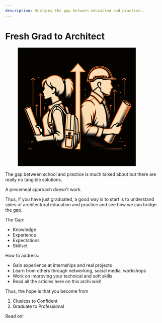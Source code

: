 ```yaml
---
description: Bridging the gap between education and practice..
---
```


# Fresh Grad to Architect

<div align="left">

<figure><img src="../.gitbook/assets/Fresh grad to architect2.png" alt="" width="375"><figcaption></figcaption></figure>

</div>

The gap between school and practice is much talked about but there are really no tangible solutions.

A piecemeal approach doesn't work.

Thus, if you have just graduated, a good way is to start is to understand sides of architectural education and practice and see how we can bridge the gap.

The Gap:

* Knowledge
* Experience
* Expectations
* Skillset

How to address:

* Gain experience at internships and real projects
* Learn from others through networking, social media, workshops
* Work on improving your technical and soft skills
* Read all the articles here on this archi wiki!

Thus, the hope is that you become from

1. Clueless to Confident
2. Graduate to Professional

Read on!

